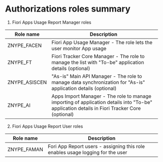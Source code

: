 # Authorizations roles summary

1. Fiori Apps Usage Report Manager roles

|Role name|Description|
|--|--|
| ZNYPE_FACEN | Fiori App Usage Manager - The role lets the user monitor App usage |
| ZNYPE_FT | Fiori Tracker Core Manager - The role to manage the list with "To-be" application details (optional) |
| ZNYPE_ASISCEN | "As-is" Main API Manager - The role to manage data synchronization for "As-is" application details (optional) |
| ZNYPE_AI | Apps Import Manager - The role to manage importing of application details into "To-be" application details in Fiori Tracker Core (optional) |

2. Fiori Apps Usage Report User roles

|Role name|Description|
|--|--|
| ZNYPE_FAMAN | Fori App Report users - assigning this role enables usage logging for the user |
